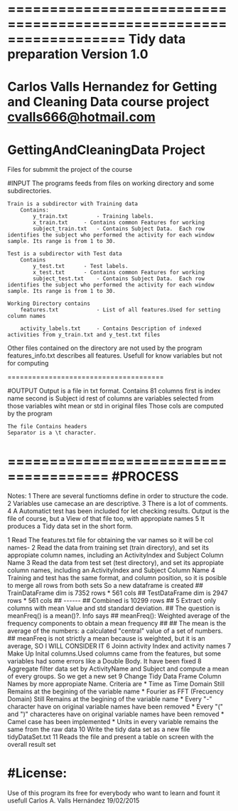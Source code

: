 ==================================================================
Tidy data preparation
Version 1.0
==================================================================
Carlos Valls Hernandez for Getting and Cleaning Data course project
cvalls666@hotmail.com
==================================================================

# GettingAndCleaningData Project
Files for submmit the project of the course


#INPUT
The programs feeds from files on working directory and some subdirectories.

	Train is a subdirector with Training data
		Contains:
			y_train.txt    		- Training labels.
			x_train.txt		- Contains common Features for working
			subject_train.txt	- Contains Subject Data.  Each row identifies the subject who performed the activity for each window sample. Its range is from 1 to 30. 

	Test is a subdirector with Test data
		Contains
			y_test.txt		- Test labels.
			x_test.txt		- Contains common Features for working
			subject_test.txt	- Contains Subject Data.  Each row identifies the subject who performed the activity for each window sample. Its range is from 1 to 30. 

	Working Directory contains
		features.txt			- List of all features.Used for setting column names

		activity_labels.txt		- Contains Description of indexed activities from y_train.txt and y_test.txt files

Other files contained on the directory are not used by the program
	features_info.txt describes all features. Usefull for know variables but not for computing
	
======================================

#OUTPUT
Output is a file in txt format. 
	Contains 81 columns 	first is index name 
				second is Subject id
				rest of columns are variables selected from those variables wiht mean or std in original files
						Those cols are computed by the program

	The file Contains headers
	Separator is a \t character.

======================================
#PROCESS
======================================
Notes:
1 There are several functiomns define in order to structure the code.
2 Variables use camecase an are descriptive.
3 There is a lot of comments. 
4 A Automatict test has been included for let checking results. Output is the file of course, but a View of that file too, with appropiate names
5 It produces a Tidy data set in the short form.

1 Read The features.txt file for obtaining the var names so it will be col names-
2 Read the data from training set (train directory), and set its appropiate column names, including an ActivityIndex and Subject Column Name
3 Read the data from test set (test directory), and set  its appropiate column names, including an ActivityIndex and Subject Column Name
4 Training and test has the same format, and column position, so it is posible to merge all rows from both sets
	So a new dataframe is created
	## TrainDataFrame dim is 7352 rows * 561 cols
	## TestDataFrame dim is  2947 rows * 561 cols
	##                      ------
	## Combined is          10299 rows
	##
5 Extract only columns with mean Value and std standard deviation.
	## The question is meanFreq() is a mean()?. Info says
	## meanFreq(): Weighted average of the frequency components to obtain a mean frequency 
	##
	## The mean is the average of the numbers: a calculated "central" value of a set of numbers. 
	## meanFreq is not strictly a mean because is weighted, but it is an average, SO I WILL CONSIDER IT
6 Joinn activity Index and activity names
7 Make Up Inital columns.Used columns came from the features, but some variables had some errors like a Double Body. It have been fixed
8 Aggregate filter data set by ActivityName and Subject and compute a mean of every groups. So we get a new set
9 Change Tidy Data Frame Column Names by more appropiate Name. Criteria are
	* Time as Time Domain Still Remains at the begining of the variable name
	* Fourier as FFT (Frecuency Domain) Still Remains at the begining of the variable name
	* Every "-" character have on original variable names have been removed
	* Every "(" and ")" characteres have on original variable names have been removed
	* Camel case has been implemented
	* Units in every variable remains the same from the raw data
10 Write the tidy data set as a new file tidyDataSet.txt
11 Reads the file and present a table on screen with the overall result set

#License:
========
Use of this program its free for everybody who want to learn and fount it usefull
Carlos A. Valls Hernández 19/02/2015
